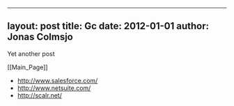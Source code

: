 
---
layout: post
title: Gc
date: 2012-01-01
author: Jonas Colmsjo
---

Yet another post





[[Main_Page]]


* http://www.salesforce.com/
* http://www.netsuite.com/
* http://scalr.net/
